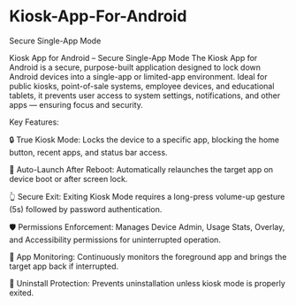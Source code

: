# Kiosk-App-For-Android
Secure Single-App Mode

Kiosk App for Android – Secure Single-App Mode
The Kiosk App for Android is a secure, purpose-built application designed to lock down Android devices into a single-app or limited-app environment. Ideal for public kiosks, point-of-sale systems, employee devices, and educational tablets, it prevents user access to system settings, notifications, and other apps — ensuring focus and security.

Key Features:

🔒 True Kiosk Mode: Locks the device to a specific app, blocking the home button, recent apps, and status bar access.

🔁 Auto-Launch After Reboot: Automatically relaunches the target app on device boot or after screen lock.

👆 Secure Exit: Exiting Kiosk Mode requires a long-press volume-up gesture (5s) followed by password authentication.

🛡️ Permissions Enforcement: Manages Device Admin, Usage Stats, Overlay, and Accessibility permissions for uninterrupted operation.

🔄 App Monitoring: Continuously monitors the foreground app and brings the target app back if interrupted.

🚫 Uninstall Protection: Prevents uninstallation unless kiosk mode is properly exited.
